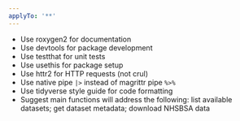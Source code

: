 ```yaml
---
applyTo: '**'
---
```


- Use roxygen2 for documentation
- Use devtools for package development
- Use testthat for unit tests
- Use usethis for package setup
- Use httr2 for HTTP requests (not crul)
- Use native pipe `|>` instead of magrittr pipe `%>%`
- Use tidyverse style guide for code formatting
- Suggest main functions will address the following: list available datasets; get dataset metadata; download NHSBSA data 
